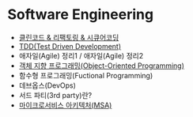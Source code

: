 # Software Engineering
  
- [클린코드 & 리팩토링 & 시큐어코딩](https://github.com/woorifisa-member/2023-CS-Study/blob/main/Software%20Engineering/Clean%20Code%20%26%20Refactoring.md)
- [TDD(Test Driven Development)](https://github.com/woorifisa-member/2023-CS-Study/blob/main/Software%20Engineering/TDD.md)
- 애자일(Agile) 정리1 / 애자일(Agile) 정리2
- [객체 지향 프로그래밍(Object-Oriented Programming)](https://github.com/woorifisa-member/2023-CS-Study/blob/main/Software%20Engineering/OOP.md)
- 함수형 프로그래밍(Fuctional Programming)
- 데브옵스(DevOps)
- 서드 파티(3rd party)란?
- [마이크로서비스 아키텍처(MSA)](https://github.com/woorifisa-member/2023-CS-Study/blob/main/Software%20Engineering/MSA.md)
